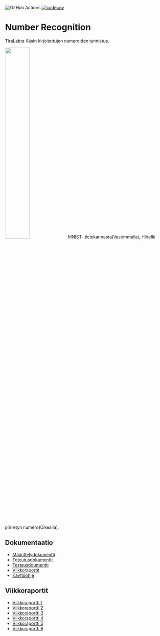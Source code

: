 ![GitHub Actions](https://github.com/junyuan-fang/NumberRecognition/workflows/CI/badge.svg)
[![codecov](https://codecov.io/gh/junyuan-fang/NumberRecognition/branch/main/graph/badge.svg?token=Y1G43V7N7H)](https://codecov.io/gh/junyuan-fang/NumberRecognition)
# Number Recognition
TiraLabra
Käsin kirjoitettujen numeroiden tunnistus.  


<img src="https://user-images.githubusercontent.com/61732233/147152270-f188d5e5-e415-482e-b6d7-95e0525e7ebd.png" width="40%" height="40%">
MNIST- tietokannasta(Vasemmalla), Hiirellä piirretyn numero(Oikealla).

## Dokumentaatio
*   [Määrittelydokumentti](https://github.com/junyuan-fang/Recognition_of_handwritten_numbers/blob/master/documentation/m%C3%A4%C3%A4rittelydokumentti.md)
*   [Toteutusdokumentti](https://github.com/junyuan-fang/Recognition_of_handwritten_numbers/tree/master/documentation/toteutusdokumentti.md)
*   [Testausdoumentti](https://github.com/junyuan-fang/Recognition_of_handwritten_numbers/tree/master/documentation/testausdokumentti.md)
*   [Viikkoraportit](https://github.com/junyuan-fang/Recognition_of_handwritten_numbers/tree/master/documentation/viikkoraportti)
*   [Käyttöohje](https://github.com/junyuan-fang/Recognition_of_handwritten_numbers/tree/master/documentation/Käyttöohje.md)
## Viikkoraportit
*   [Viikkoraportti 1](./documentation/viikkoraportti/viikkoraportti1.md) 
*   [Viikkoraportti 2](./documentation/viikkoraportti/viikkoraportti2.md) 
*   [Viikkoraportti 3](./documentation/viikkoraportti/viikkoraportti3.md) 
*   [Viikkoraportti 4](./documentation/viikkoraportti/viikkoraportti4.md) 
*   [Viikkoraportti 5](./documentation/viikkoraportti/viikkoraportti5.md) 
*   [Viikkoraportti 6](./documentation/viikkoraportti/viikkoraportti6.md) 
